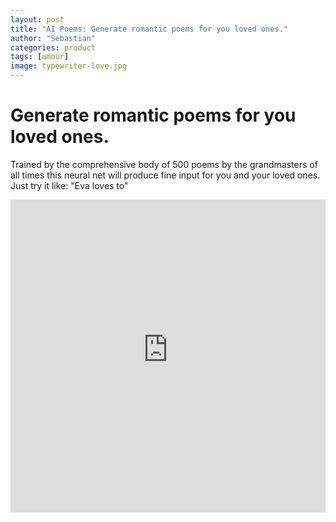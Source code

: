 ```yaml
---
layout: post
title: "AI Poems: Generate romantic poems for you loved ones."
author: "Sebastian"
categories: product
tags: [amour]
image: typewriter-love.jpg
---
```

# Generate romantic poems for you loved ones.
Trained by the comprehensive body of 500 poems by the grandmasters of all times this neural net will produce fine input for you and your loved ones.
Just try it like: "Eva loves to"

<center><iframe frameborder="no" border="0" marginwidth="0" marginheight="0" width="100%" height="500"
  src="https://amorous-poems.onrender.com"></iframe></center>
